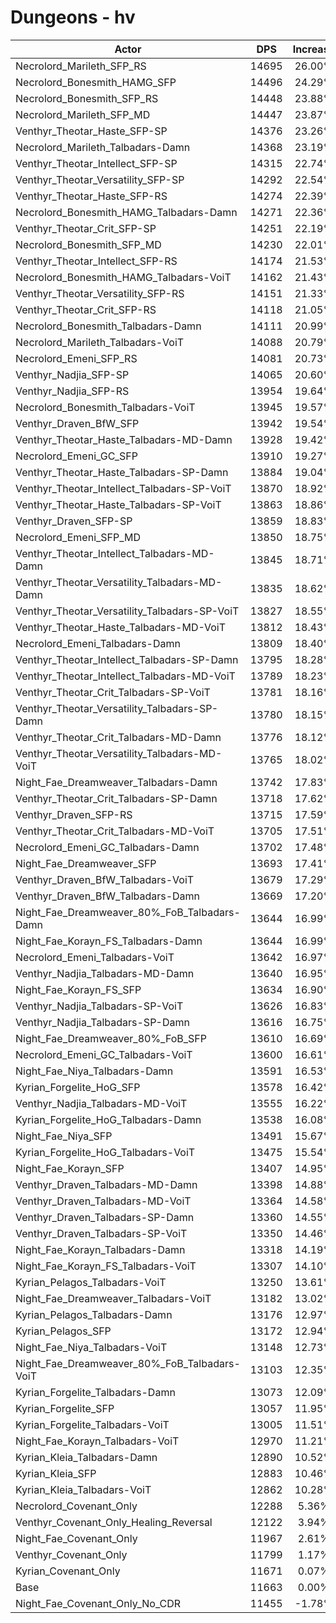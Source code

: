 # Dungeons - hv
| Actor | DPS | Increase |
|---|:---:|:---:|
|Necrolord_Marileth_SFP_RS|14695|26.00%|
|Necrolord_Bonesmith_HAMG_SFP|14496|24.29%|
|Necrolord_Bonesmith_SFP_RS|14448|23.88%|
|Necrolord_Marileth_SFP_MD|14447|23.87%|
|Venthyr_Theotar_Haste_SFP-SP|14376|23.26%|
|Necrolord_Marileth_Talbadars-Damn|14368|23.19%|
|Venthyr_Theotar_Intellect_SFP-SP|14315|22.74%|
|Venthyr_Theotar_Versatility_SFP-SP|14292|22.54%|
|Venthyr_Theotar_Haste_SFP-RS|14274|22.39%|
|Necrolord_Bonesmith_HAMG_Talbadars-Damn|14271|22.36%|
|Venthyr_Theotar_Crit_SFP-SP|14251|22.19%|
|Necrolord_Bonesmith_SFP_MD|14230|22.01%|
|Venthyr_Theotar_Intellect_SFP-RS|14174|21.53%|
|Necrolord_Bonesmith_HAMG_Talbadars-VoiT|14162|21.43%|
|Venthyr_Theotar_Versatility_SFP-RS|14151|21.33%|
|Venthyr_Theotar_Crit_SFP-RS|14118|21.05%|
|Necrolord_Bonesmith_Talbadars-Damn|14111|20.99%|
|Necrolord_Marileth_Talbadars-VoiT|14088|20.79%|
|Necrolord_Emeni_SFP_RS|14081|20.73%|
|Venthyr_Nadjia_SFP-SP|14065|20.60%|
|Venthyr_Nadjia_SFP-RS|13954|19.64%|
|Necrolord_Bonesmith_Talbadars-VoiT|13945|19.57%|
|Venthyr_Draven_BfW_SFP|13942|19.54%|
|Venthyr_Theotar_Haste_Talbadars-MD-Damn|13928|19.42%|
|Necrolord_Emeni_GC_SFP|13910|19.27%|
|Venthyr_Theotar_Haste_Talbadars-SP-Damn|13884|19.04%|
|Venthyr_Theotar_Intellect_Talbadars-SP-VoiT|13870|18.92%|
|Venthyr_Theotar_Haste_Talbadars-SP-VoiT|13863|18.86%|
|Venthyr_Draven_SFP-SP|13859|18.83%|
|Necrolord_Emeni_SFP_MD|13850|18.75%|
|Venthyr_Theotar_Intellect_Talbadars-MD-Damn|13845|18.71%|
|Venthyr_Theotar_Versatility_Talbadars-MD-Damn|13835|18.62%|
|Venthyr_Theotar_Versatility_Talbadars-SP-VoiT|13827|18.55%|
|Venthyr_Theotar_Haste_Talbadars-MD-VoiT|13812|18.43%|
|Necrolord_Emeni_Talbadars-Damn|13809|18.40%|
|Venthyr_Theotar_Intellect_Talbadars-SP-Damn|13795|18.28%|
|Venthyr_Theotar_Intellect_Talbadars-MD-VoiT|13789|18.23%|
|Venthyr_Theotar_Crit_Talbadars-SP-VoiT|13781|18.16%|
|Venthyr_Theotar_Versatility_Talbadars-SP-Damn|13780|18.15%|
|Venthyr_Theotar_Crit_Talbadars-MD-Damn|13776|18.12%|
|Venthyr_Theotar_Versatility_Talbadars-MD-VoiT|13765|18.02%|
|Night_Fae_Dreamweaver_Talbadars-Damn|13742|17.83%|
|Venthyr_Theotar_Crit_Talbadars-SP-Damn|13718|17.62%|
|Venthyr_Draven_SFP-RS|13715|17.59%|
|Venthyr_Theotar_Crit_Talbadars-MD-VoiT|13705|17.51%|
|Necrolord_Emeni_GC_Talbadars-Damn|13702|17.48%|
|Night_Fae_Dreamweaver_SFP|13693|17.41%|
|Venthyr_Draven_BfW_Talbadars-VoiT|13679|17.29%|
|Venthyr_Draven_BfW_Talbadars-Damn|13669|17.20%|
|Night_Fae_Dreamweaver_80%_FoB_Talbadars-Damn|13644|16.99%|
|Night_Fae_Korayn_FS_Talbadars-Damn|13644|16.99%|
|Necrolord_Emeni_Talbadars-VoiT|13642|16.97%|
|Venthyr_Nadjia_Talbadars-MD-Damn|13640|16.95%|
|Night_Fae_Korayn_FS_SFP|13634|16.90%|
|Venthyr_Nadjia_Talbadars-SP-VoiT|13626|16.83%|
|Venthyr_Nadjia_Talbadars-SP-Damn|13616|16.75%|
|Night_Fae_Dreamweaver_80%_FoB_SFP|13610|16.69%|
|Necrolord_Emeni_GC_Talbadars-VoiT|13600|16.61%|
|Night_Fae_Niya_Talbadars-Damn|13591|16.53%|
|Kyrian_Forgelite_HoG_SFP|13578|16.42%|
|Venthyr_Nadjia_Talbadars-MD-VoiT|13555|16.22%|
|Kyrian_Forgelite_HoG_Talbadars-Damn|13538|16.08%|
|Night_Fae_Niya_SFP|13491|15.67%|
|Kyrian_Forgelite_HoG_Talbadars-VoiT|13475|15.54%|
|Night_Fae_Korayn_SFP|13407|14.95%|
|Venthyr_Draven_Talbadars-MD-Damn|13398|14.88%|
|Venthyr_Draven_Talbadars-MD-VoiT|13364|14.58%|
|Venthyr_Draven_Talbadars-SP-Damn|13360|14.55%|
|Venthyr_Draven_Talbadars-SP-VoiT|13350|14.46%|
|Night_Fae_Korayn_Talbadars-Damn|13318|14.19%|
|Night_Fae_Korayn_FS_Talbadars-VoiT|13307|14.10%|
|Kyrian_Pelagos_Talbadars-VoiT|13250|13.61%|
|Night_Fae_Dreamweaver_Talbadars-VoiT|13182|13.02%|
|Kyrian_Pelagos_Talbadars-Damn|13176|12.97%|
|Kyrian_Pelagos_SFP|13172|12.94%|
|Night_Fae_Niya_Talbadars-VoiT|13148|12.73%|
|Night_Fae_Dreamweaver_80%_FoB_Talbadars-VoiT|13103|12.35%|
|Kyrian_Forgelite_Talbadars-Damn|13073|12.09%|
|Kyrian_Forgelite_SFP|13057|11.95%|
|Kyrian_Forgelite_Talbadars-VoiT|13005|11.51%|
|Night_Fae_Korayn_Talbadars-VoiT|12970|11.21%|
|Kyrian_Kleia_Talbadars-Damn|12890|10.52%|
|Kyrian_Kleia_SFP|12883|10.46%|
|Kyrian_Kleia_Talbadars-VoiT|12862|10.28%|
|Necrolord_Covenant_Only|12288|5.36%|
|Venthyr_Covenant_Only_Healing_Reversal|12122|3.94%|
|Night_Fae_Covenant_Only|11967|2.61%|
|Venthyr_Covenant_Only|11799|1.17%|
|Kyrian_Covenant_Only|11671|0.07%|
|Base|11663|0.00%|
|Night_Fae_Covenant_Only_No_CDR|11455|-1.78%|
